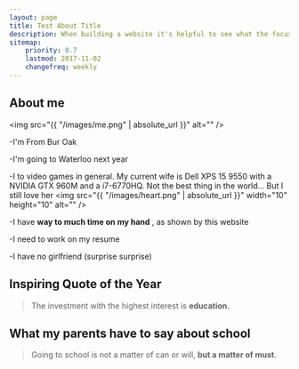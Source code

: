 ```yaml
---
layout: page
title: Test About Title
description: When building a website it's helpful to see what the focus of your site is. This page is an example of how to show a website's focus.
sitemap:
    priority: 0.7
    lastmod: 2017-11-02
    changefreq: weekly
---
```

## About me

<span class="image left"><img src="{{ "/images/me.png" | absolute_url }}" alt="" /></span>

-I'm From Bur Oak

-I'm going to Waterloo next year

-I to video games in general. My current wife is Dell XPS 15 9550 with a NVIDIA GTX 960M and a i7-6770HQ. Not the best thing in the world... But I still love her <span class="image"><img src="{{ "/images/heart.png" | absolute_url }}" width="10" height="10" alt="" /></span>

-I have <b>way to much time on my hand</b> , as shown by this website

-I need to work on my resume

-I have no girlfriend (surprise surprise)



## Inspiring Quote of the Year
  <blockquote>The investment with the highest interest is <b>education.</b></blockquote>

  
## What my parents have to say about school
  <blockquote>Going to school is not a matter of can or will, <strong>but a matter of must</strong>.</blockquote>
